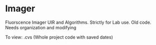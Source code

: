 # Imager
Fluorscence Imager UIR and Algorithms. Strictly for Lab use. Old code. Needs organization and modifying

To view:
.cvs (Whole project code with saved dates)
